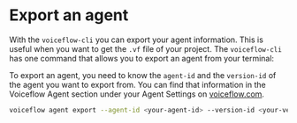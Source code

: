 # Export an agent

With the `voiceflow-cli` you can export your agent information. This is useful when you want to get the `.vf` file of your project. The `voiceflow-cli` has one command that allows you to export an agent from your terminal:

To export an agent, you need to know the `agent-id` and the `version-id` of the agent you want to export from. You can find that information in the Voiceflow Agent section under your Agent Settings on [voiceflow.com](https://voiceflow.com).

```sh
voiceflow agent export --agent-id <your-agent-id> --version-id <your-version-id> --output-file <path-to-save>
```